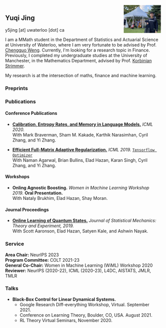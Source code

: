 <img src="./assets/headshot.jpeg" width="120" align="right"/>

## Yuqi Jing
y5jing [at] uwaterloo [dot] ca


I am a MMath student in the Department of Statistics and Actuarial Science at University of Waterloo, where I am very fortunate to be advised by Prof. [Chengguo Weng](https://www.chengguoweng.com/). Currently, I'm looking for a research topic in Finance. Previously, I completed my undergraduate studies at the University of Manchester, in the Mathematics Department, advised by Prof. [Korbinian Strimmer](https://strimmerlab.github.io/korbinian.html).

My research is at the intersection of maths, finance and machine learning.

### Preprints

### Publications
#### Conference Publications
- [**Calibration, Entropy Rates, and Memory in Language Models.**](http://proceedings.mlr.press/v119/braverman20a/braverman20a.pdf) *ICML 2020.*       
With Mark Braverman, Sham M. Kakade, Karthik Narasimhan, Cyril Zhang, and Yi Zhang.
                               
- [**Efficient Full-Matrix Adaptive Regularization.**](http://proceedings.mlr.press/v97/agarwal19b/agarwal19b.pdf) *ICML 2019.* [`Tensorflow Optimizer`](https://www.tensorflow.org/api_docs/python/tf/contrib/opt/GGTOptimizer)  
With Naman Agarwal, Brian Bullins, Elad Hazan, Karan Singh, Cyril Zhang, and Yi Zhang.

#### Workshops
- **Onling Agnostic Boosting.** *Women in Machine Learning Workshop 2019.* **Oral Presentation.**       
With Nataly Brukhim, Elad Hazan, Shay Moran.

#### Journal Proceedings
- [**Online Learning of Quantum States.**](https://iopscience.iop.org/article/10.1088/1742-5468/ab3988) *Journal of Statistical Mechanics: Theory and Experiment, 2019.*  
With Scott Aaronson, Elad Hazan, Satyen Kale, and Ashwin Nayak.

### Service
**Area Chair:** NeurIPS 2023  
**Program Committee:** COLT 2021-23  
**General Co-Chair:** Women in Machine Learning (WiML) Workshop 2020  
**Reviewer:** NeurIPS (2020-22), ICML (2020-23), L4DC, AISTATS, JMLR, TMLR

### Talks
* **Black-Box Control for Linear Dynamical Systems.**
    * Google Research Diff-everything Workshop, Virtual. September 2021.
    * Conference on Learning Theory, Boulder, CO, USA. August 2021.
    * RL Theory Virtual Seminars, November 2020.
    

